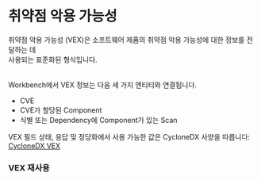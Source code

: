 # 취약점 악용 가능성

취약점 악용 가능성 (VEX)은 소프트웨어 제품의 취약점 악용 가능성에 대한 정보를 전달하는 데 \
사용되는 표준화된 형식입니다.&#x20;

\
Workbench에서 VEX 정보는 다음 세 가지 엔티티와 연결됩니다.

* CVE
* CVE가 할당된 Component
* 식별 또는 Dependency에 Component가 있는 Scan



VEX 필드 상태, 응답 및 정당화에서 사용 가능한 값은 CycloneDX 사양을 따릅니다: [CycloneDX VEX](https://cyclonedx.org/docs/1.6/json/#vulnerabilities_items_analysis_state)



### VEX 재사용
